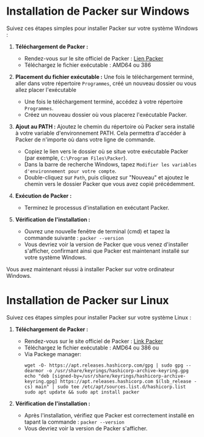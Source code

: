 # Installation de Packer sur Windows

Suivez ces étapes simples pour installer Packer sur votre système Windows :

1. **Téléchargement de Packer :**
   - Rendez-vous sur le site officiel de Packer : [Lien Packer](https://www.packer.io/downloads)
   - Téléchargez le fichier exécutable : AMD64 ou 386

2. **Placement du fichier exécutable :**
   Une fois le téléchargement terminé, aller dans votre répertoire `Programmes`, créé un nouveau dossier ou vous allez placer l'exécutable
	
   - Une fois le téléchargement terminé, accédez à votre répertoire `Programmes`.
   - Créez un nouveau dossier où vous placerez l'exécutable Packer.

4. **Ajout au PATH :**
   Ajoutez le chemin du répertoire où Packer sera installé à votre variable d'environnement PATH. Cela permettra d'accéder à Packer de n'importe où dans votre ligne de commande.
	
   - Copiez le lien vers le dossier où se situe votre exécutable Packer (par exemple, `C:\Program Files\Packer`).
   - Dans la barre de recherche Windows, tapez `Modifier les variables d'environnement pour votre compte`.
   - Double-cliquez sur `Path`, puis cliquez sur "Nouveau" et ajoutez le chemin vers le dossier Packer que vous avez copié précédemment.

6. **Exécution de Packer :**
   - Terminez le processus d'installation en exécutant Packer.

7. **Vérification de l'installation :**
   - Ouvrez une nouvelle fenêtre de terminal (cmd) et tapez la commande suivante : `packer --version`
   - Vous devriez voir la version de Packer que vous venez d'installer s'afficher, confirmant ainsi que Packer est maintenant installé sur votre système Windows.

Vous avez maintenant réussi à installer Packer sur votre ordinateur Windows. 


# Installation de Packer sur Linux

Suivez ces étapes simples pour installer Packer sur votre système Linux :


1. **Téléchargement de Packer :**
   - Rendez-vous sur le site officiel de Packer : [Link Packer](https://www.packer.io/downloads)
   - Téléchargez le fichier exécutable : AMD64 ou 386
   ou 
   - Via Packege manager:
	 ```
	 wget -O- https://apt.releases.hashicorp.com/gpg | sudo gpg --dearmor -o /usr/share/keyrings/hashicorp-archive-keyring.gpg
	 echo "deb [signed-by=/usr/share/keyrings/hashicorp-archive-keyring.gpg] https://apt.releases.hashicorp.com $(lsb_release -cs) main" | sudo tee /etc/apt/sources.list.d/hashicorp.list
	 sudo apt update && sudo apt install packer
	 ```

2. **Vérification de l'installation :**
   - Après l'installation, vérifiez que Packer est correctement installé en tapant la commande : `packer --version`
   - Vous devriez voir la version de Packer s'afficher.
   
